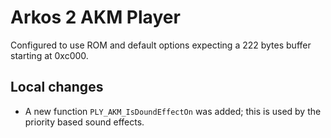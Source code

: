 # Arkos 2 AKM Player

Configured to use ROM and default options expecting a 222 bytes buffer starting
at 0xc000.

## Local changes

 - A new function `PLY_AKM_IsDoundEffectOn` was added; this is used by the
   priority based sound effects.

